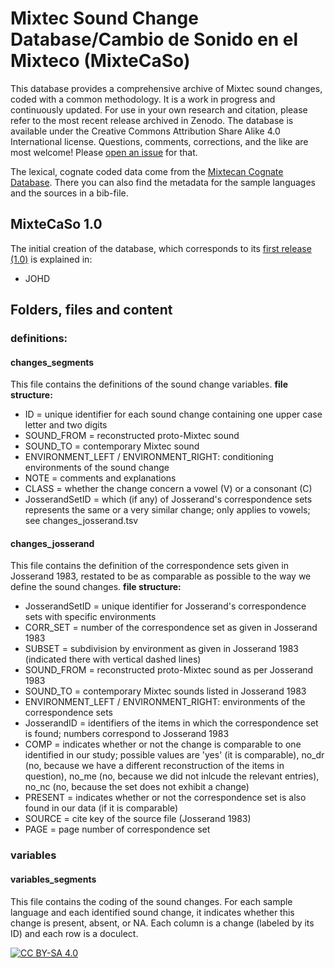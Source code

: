 # Mixtec Sound Change Database/Cambio de Sonido en el Mixteco (MixteCaSo)

This database provides a comprehensive archive of Mixtec sound changes, coded with a common methodology. It is a work in progress and continuously updated. For use in your own research and citation, please refer to the most recent release archived in Zenodo. The database is available under the Creative Commons Attribution Share Alike 4.0 International license.
Questions, comments, corrections, and the like are most welcome! Please [open an issue](https://github.com/SAuderset/MixteCaSo/issues/new/choose) for that.

The lexical, cognate coded data come from the [Mixtecan Cognate Database](https://github.com/SAuderset/MixteCoDB). There you can also find the metadata for the sample languages and the sources in a bib-file.

## MixteCaSo 1.0
The initial creation of the database, which corresponds to its [first release (1.0)](https://github.com/SAuderset/mixtecan-cognate-database/releases/tag/v1.0) is explained in:
* JOHD


## Folders, files and content

### definitions:
#### changes_segments
This file contains the definitions of the sound change variables.
**file structure:**
* ID = unique identifier for each sound change containing one upper case letter and two digits
* SOUND_FROM = reconstructed proto-Mixtec sound
* SOUND_TO = contemporary Mixtec sound
* ENVIRONMENT_LEFT / ENVIRONMENT_RIGHT: conditioning environments of the sound change
* NOTE = comments and explanations
* CLASS = whether the change concern a vowel (V) or a consonant (C)
* JosserandSetID = which (if any) of Josserand's correspondence sets represents the same or a very similar change; only applies to vowels; see changes_josserand.tsv


#### changes_josserand
This file contains the definition of the correspondence sets given in Josserand 1983, restated to be as comparable as possible to the way we define the sound changes.
**file structure:**
* JosserandSetID = unique identifier for Josserand's correspondence sets with specific environments
* CORR_SET = number of the correspondence set as given in Josserand 1983
* SUBSET = subdivision by environment as given in Josserand 1983 (indicated there with vertical dashed lines)
* SOUND_FROM = reconstructed proto-Mixtec sound as per Josserand 1983
* SOUND_TO = contemporary Mixtec sounds listed in Josserand 1983
* ENVIRONMENT_LEFT / ENVIRONMENT_RIGHT: environments of the correspondence sets
* JosserandID = identifiers of the items in which the correspondence set is found; numbers correspond to Josserand 1983
* COMP = indicates whether or not the change is comparable to one identified in our study; possible values are 'yes' (it is comparable), no_dr (no, because we have a different reconstruction of the items in question), no_me (no, because we did not inlcude the relevant entries), no_nc (no, because the set does not exhibit a change)
* PRESENT = indicates whether or not the correspondence set is also found in our data (if it is comparable)
* SOURCE = cite key of the source file (Josserand 1983)
* PAGE = page number of correspondence set

### variables
#### variables_segments
This file contains the coding of the sound changes. For each sample language and each identified sound change, it indicates whether this change is present, absent, or NA. Each column is a change (labeled by its ID) and each row is a doculect.


[![CC BY-SA 4.0][cc-by-sa-image]][cc-by-sa]

[cc-by-sa]: http://creativecommons.org/licenses/by-sa/4.0/
[cc-by-sa-image]: https://licensebuttons.net/l/by-sa/4.0/88x31.png
[cc-by-sa-shield]: https://img.shields.io/badge/License-CC%20BY--SA%204.0-lightgrey.svg
